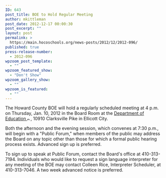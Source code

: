 ```yaml
---
ID: 643
post_title: BOE to Hold Regular Meeting
author: mkittleman
post_date: 2012-12-17 00:00:30
post_excerpt: ""
layout: post
permalink: >
  https://main.hocoschools.org/news-posts/2012/12/2012-096/
published: true
press-release-number:
  - 2012-096
wpzoom_post_template:
  - ""
wpzoom_featured_show:
  - "Don't Show"
wpzoom_gallery_show:
  - ""
wpzoom_is_featured:
  - ""
---
```

The Howard County BOE will hold a regularly scheduled meeting at 4 p.m. on Thursday, Jan. 10, 2012 in the Board Room at the <a href="http://maps.google.com/maps?hl=en&amp;q=10910+Clarksville+Pike,+Ellicott+City,+MD+21042&amp;btnG=Search" target="_blank">Department of Education <img alt="new webpage icon" src="http://www.hcpss.org/images/new_webpage.gif" width="11" height="10" align="bottom" border="0" /></a>, 10910 Clarksville Pike in Ellicott City.

Both the afternoon and the evening session, which convenes at 7:30 p.m., will begin with a "Public Forum," when members of the public may address the Board on any topic other than those for which a formal public hearing process exists. Advanced sign up is preferred.

To sign up to speak at Public Forum, contact the Board's office at 410-313-7194. Individuals who would like to request a sign language interpreter for any meeting of the BOE may contact Colleen Rice, Interpreter Scheduler, at 410-313-7046. A two week advanced notice is preferred.